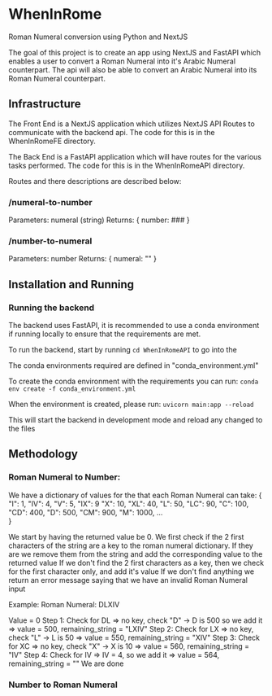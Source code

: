 # WhenInRome
Roman Numeral conversion using Python and NextJS

The goal of this project is to create an app using NextJS and FastAPI which enables a user to convert a Roman Numeral into it's Arabic Numeral counterpart. The api will also be able to convert an Arabic Numeral into its Roman Numeral counterpart.



## Infrastructure

The Front End is a NextJS application which utilizes NextJS API Routes to communicate with the backend api. The code for this is in the WhenInRomeFE directory.

The Back End is a FastAPI application which will have routes for the various tasks performed. The code for this is in the WhenInRomeAPI directory.

Routes and there descriptions are described below:
### /numeral-to-number
Parameters: numeral (string)
Returns: {
    number: ###
}

### /number-to-numeral
Parameters: number
Returns: {
    numeral: ""
}


## Installation and Running

### Running the backend
The backend uses FastAPI, it is recommended to use a conda environment if running locally to ensure that the requirements are met.

To run the backend, start by running `cd WhenInRomeAPI` to go into the 

The conda environments required are defined in "conda_environment.yml"

To create the conda environment with the requirements you can run:
`conda env create -f conda_environment.yml`

When the environment is created, please run:
`uvicorn main:app --reload`

This will start the backend in development mode and reload any changed to the files

## Methodology

### Roman Numeral to Number:

We have a dictionary of values for the that each Roman Numeral can take:
{
    "I": 1,
    "IV": 4,
    "V": 5,
    "IX": 9
    "X": 10,
    "XL": 40,
    "L": 50,
    "LC": 90,
    "C": 100,
    "CD": 400,
    "D": 500,
    "CM": 900,
    "M": 1000,
    ...   
}

We start by having the returned value be 0.
We first check if the 2 first characters of the string are a key to the roman numeral dictionary.
If they are we remove them from the string and add the corresponding value to the returned value
If we don't find the 2 first characters as a key, then we check for the first character only, and add it's value
If we don't find anything we return an error message saying that we have an invalid Roman Numeral input

Example:
Roman Numeral: DLXIV

Value = 0
Step 1: Check for DL => no key, check "D" -> D is 500 so we add it => value = 500, remaining_string = "LXIV"
Step 2: Check for LX => no key, check "L" -> L is 50 => value = 550, remaining_string = "XIV"
Step 3: Check for XC => no key, check "X" -> X is 10 => value = 560, remaining_string = "IV"
Step 4: Check for IV => IV = 4, so we add it => value = 564, remaining_string = ""
We are done



### Number to Roman Numeral
